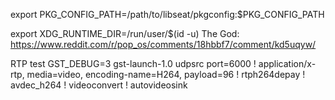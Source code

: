 export PKG_CONFIG_PATH=/path/to/libseat/pkgconfig:$PKG_CONFIG_PATH


export XDG_RUNTIME_DIR=/run/user/$(id -u)
The God: https://www.reddit.com/r/pop_os/comments/18hbbf7/comment/kd5uqyw/

RTP test
GST_DEBUG=3 gst-launch-1.0 udpsrc port=6000 ! application/x-rtp, media=video, encoding-name=H264, payload=96 ! rtph264depay ! avdec_h264 ! videoconvert ! autovideosink